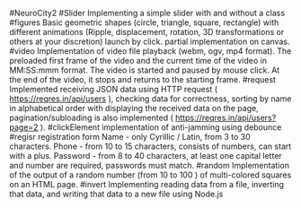 #NeuroCity2
#Slider
Implementing a simple slider with and without a class
#figures
Basic geometric shapes (circle, triangle, square, rectangle) with different animations (Ripple, displacement, rotation, 3D transformations or others at your discretion) launch by click. partial implementation on canvas.
#video
Implementation of video file playback (webm, ogv, mp4 format). The preloaded first frame of the video and the current time of the video in MM:SS:mmm format. The video is started and paused by mouse click. At the end of the video, it stops and returns to the starting frame.
#request
Implemented receiving JSON data using HTTP request ( https://reqres.in/api/users ), checking data for correctness, sorting by name in alphabetical order with displaying the received data on the page, pagination/subloading is also implemented ( https://reqres.in/api/users?page=2 ).
#clickElement
implementation of anti-jamming using debounce
#regisr
registration form
Name - only Cyrillic / Latin, from 3 to 30 characters.
Phone - from 10 to 15 characters, consists of numbers, can start with a plus.
Password - from 8 to 40 characters, at least one capital letter and number are required, passwords must match.
#random
Implementation of the output of a random number (from 10 to 100 ) of multi-colored squares on an HTML page.
#invert
Implementing reading data from a file, inverting that data, and writing that data to a new file using Node.js

